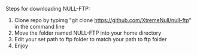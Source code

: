Steps for downloading NULL-FTP:
1. Clone repo by typimg "git clone https://github.com/XtremeNull/null-ftp" in the command line
2. Move the folder named NULL-FTP into your home directory
3. Edit your set path to ftp folder to match your path to ftp folder
4. Enjoy
